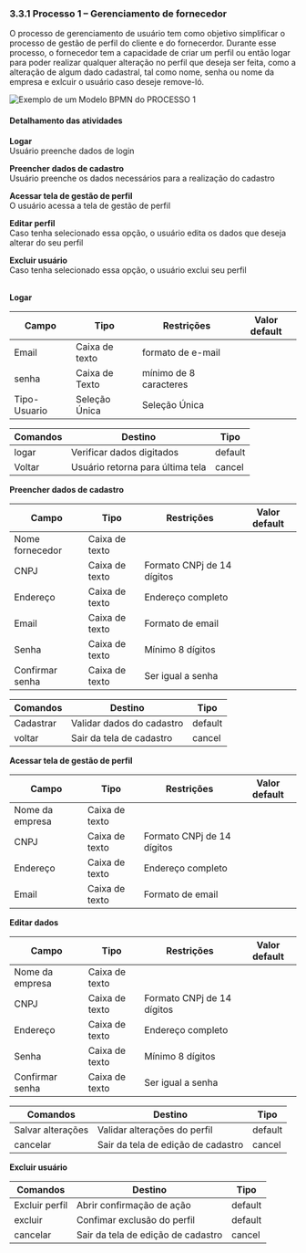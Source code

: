 ### 3.3.1 Processo 1 – Gerenciamento de fornecedor

O processo de gerenciamento de usuário tem como objetivo simplificar o processo de gestão de perfil do cliente e do fornecerdor. Durante esse processo, o fornecedor tem a capacidade de criar um perfil ou então logar para poder realizar qualquer alteração no perfil que deseja ser feita, como a alteração de algum dado cadastral, tal como  nome, senha ou nome da empresa e exlcuir o usuário caso deseje remove-ló.

![Exemplo de um Modelo BPMN do PROCESSO 1](images/Gerenciamento-de-usuário.png "Modelo BPMN do Processo 1.")

#### Detalhamento das atividades

**Logar**<br>
Usuário preenche dados de login

**Preencher dados de cadastro**<br>
Usuário preenche os dados necessários para a realização do cadastro

**Acessar tela de gestão de perfil** <br>
O usuário acessa a tela de gestão de perfil

**Editar perfil**<br>
Caso tenha selecionado essa opção, o usuário edita os dados que deseja alterar do seu perfil

**Excluir usuário**<br>
Caso tenha selecionado essa opção, o usuário exclui seu perfil 
<br>
<br>


 
**Logar**

| **Campo**       | **Tipo**         | **Restrições** | **Valor default** |
| ---             | ---              | ---            | ---               |
| Email | Caixa de texto | formato de e-mail|                   |
| senha           | Caixa de Texto   | mínimo de 8 caracteres |           |
| Tipo-Usuario           | Seleção Única   | Seleção Única |           |

| **Comandos**         |  **Destino**                   | **Tipo** |
| ---                  | ---                            | ---               |
| logar               | Verificar dados digitados             | default     |
| Voltar                 | Usuário retorna para última tela                            |cancel               |

**Preencher dados de cadastro**

| **Campo**       | **Tipo**         | **Restrições** | **Valor default** |
| ---             | ---              | ---            | ---               |
| Nome fornecedor |Caixa de texto  |     |                   |
| CNPJ| Caixa de texto |Formato CNPj de 14 dígitos  |      |
| Endereço| Caixa de texto | Endereço completo |      |
| Email | Caixa de texto | Formato de email |      |
| Senha| Caixa de texto | Mínimo 8 dígitos |      |
| Confirmar senha| Caixa de texto | Ser igual a senha |      |


| **Comandos**         |  **Destino**                   | **Tipo**          |
| ---                  | ---                            | ---               |
| Cadastrar | Validar dados do cadastro | default |
| voltar | Sair da tela de cadastro | cancel |

**Acessar tela de gestão de perfil**

| **Campo**       | **Tipo**         | **Restrições** | **Valor default** |
| ---             | ---              | ---            | ---               |
| Nome da empresa|Caixa de texto  |     |                   |
| CNPJ| Caixa de texto |Formato CNPj de 14 dígitos  |      |
| Endereço| Caixa de texto | Endereço completo |      |
| Email | Caixa de texto | Formato de email |      |

**Editar dados**

| **Campo**       | **Tipo**         | **Restrições** | **Valor default** |
| ---             | ---              | ---            | ---               |
| Nome da empresa|Caixa de texto  |     |                   |
| CNPJ| Caixa de texto |Formato CNPj de 14 dígitos  |      |
| Endereço| Caixa de texto | Endereço completo |      |
| Senha| Caixa de texto | Mínimo 8 dígitos |      |
| Confirmar senha| Caixa de texto | Ser igual a senha |      |

| **Comandos**         |  **Destino**                   | **Tipo**          |
| ---                  | ---                            | ---               |
| Salvar alterações| Validar alterações do perfil | default |
| cancelar | Sair da tela de edição de cadastro | cancel |

**Excluir usuário**

| **Comandos**         |  **Destino**                   | **Tipo**          |
| ---                  | ---                            | ---               |
| Excluir perfil| Abrir confirmação de ação | default |
| excluir| Confimar exclusão do perfil | default |
| cancelar | Sair da tela de edição de cadastro | cancel |








